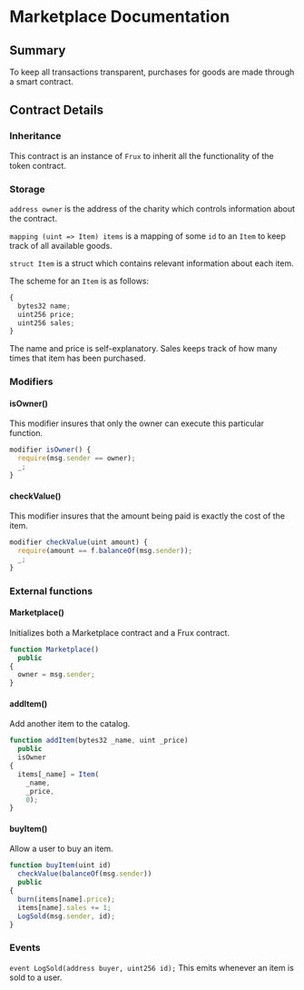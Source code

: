 # Marketplace Documentation

## Summary

To keep all transactions transparent, purchases for goods are made through a smart contract.

## Contract Details

### Inheritance

This contract is an instance of `Frux` to inherit all the functionality of the token contract.

### Storage

`address owner` is the address of the charity which controls information about the contract.

`mapping (uint => Item) items` is a mapping of some `id` to an `Item` to keep track of all available goods.

`struct Item` is a struct which contains relevant information about each item.

The scheme for an `Item` is as follows:

```javascript
{
  bytes32 name;
  uint256 price;
  uint256 sales;
}
```

The name and price is self-explanatory. Sales keeps track of how many times that item has been purchased.

### Modifiers

#### isOwner()

This modifier insures that only the owner can execute this particular function.

```javascript
modifier isOwner() {
  require(msg.sender == owner);
  _;
}
```

#### checkValue()

This modifier insures that the amount being paid is exactly the cost of the item.

```javascript
modifier checkValue(uint amount) {
  require(amount == f.balanceOf(msg.sender));
  _;
}
```

### External functions

#### Marketplace()

Initializes both a Marketplace contract and a Frux contract.

```javascript
function Marketplace()
  public
{
  owner = msg.sender;
}
```

#### addItem()

Add another item to the catalog.

```javascript
function addItem(bytes32 _name, uint _price)
  public
  isOwner
{
  items[_name] = Item(
    _name,
    _price,
    0);
}
```

#### buyItem()

Allow a user to buy an item.

```javascript
function buyItem(uint id)
  checkValue(balanceOf(msg.sender))
  public
{
  burn(items[name].price);
  items[name].sales += 1;
  LogSold(msg.sender, id);
}
```

### Events

`event LogSold(address buyer, uint256 id);` This emits whenever an item is sold to a user.
